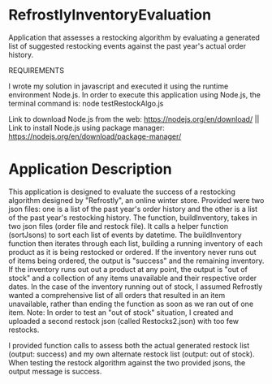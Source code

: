 # RefrostlyInventoryEvaluation
Application that assesses a restocking algorithm by evaluating a generated list of suggested restocking events against the past year's actual order history.

REQUIREMENTS

I wrote my solution in javascript and executed it using the runtime environment Node.js. In order to execute this application using Node.js, the terminal command is: node testRestockAlgo.js

Link to download Node.js from the web: https://nodejs.org/en/download/ || Link to install Node.js using package manager: https://nodejs.org/en/download/package-manager/

# Application Description

This application is designed to evaluate the success of a restocking algorithm designed by "Refrostly", an online winter store. Provided were two json files: one is a list of the past year's order history and the other is a list of the past year's restocking history. The function, buildInventory, takes in two json files (order file and restock file). It calls a helper function (sortJsons) to sort each list of events by datetime. The buildInventory function then iterates through each list, building a running inventory of each product as it is being restocked or ordered. If the inventory never runs out of items being ordered, the output is "success" and the remaining inventory. If the inventory runs out out a product at any point, the output is "out of stock" and a collection of any items unavailable and their respective order dates. In the case of the inventory running out of stock, I assumed Refrostly wanted a comprehensive list of all orders that resulted in an item unavailable, rather than ending the function as soon as we ran out of one item. Note: In order to test an "out of stock" situation, I created and uploaded a second restock json (called Restocks2.json) with too few restocks. 

I provided function calls to assess both the actual generated restock list (output: success) and my own alternate restock list (output: out of stock). When testing the restock algorithm against the two provided jsons, the output message is success.



